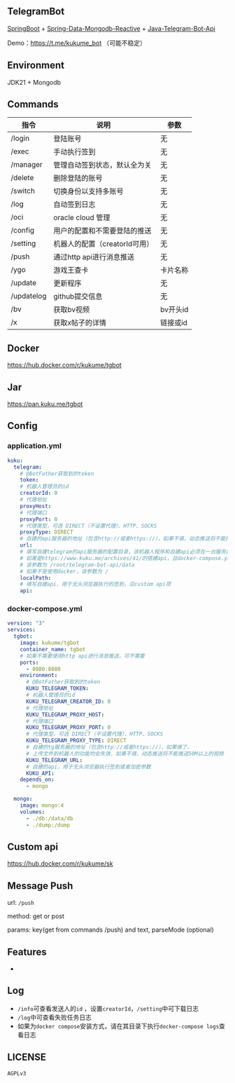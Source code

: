 ## TelegramBot

[SpringBoot](https://spring.io/projects/spring-boot) + [Spring-Data-Mongodb-Reactive](https://spring.io/projects/spring-data-mongodb) + [Java-Telegram-Bot-Api](https://github.com/pengrad/java-telegram-bot-api)

Demo：https://t.me/kukume_bot （可能不稳定）

## Environment

JDK21 + Mongodb

## Commands

| 指令         | 说明                  | 参数     |
|------------|---------------------|--------|
| /login     | 登陆账号                | 无      |
| /exec      | 手动执行签到              | 无      |
| /manager   | 管理自动签到状态，默认全为关      | 无      |
| /delete    | 删除登陆的账号             | 无      |
| /switch    | 切换身份以支持多账号          | 无      |
| /log       | 自动签到日志              | 无      |
| /oci       | oracle cloud 管理     | 无      |
| /config    | 用户的配置和不需要登陆的推送      | 无      |
| /setting   | 机器人的配置（creatorId可用） | 无      |
| /push      | 通过http api进行消息推送    | 无      |
| /ygo       | 游戏王查卡               | 卡片名称   |
| /update    | 更新程序                | 无      |
| /updatelog | github提交信息          | 无      |
| /bv        | 获取bv视频              | bv开头id |
| /x         | 获取x帖子的详情            | 链接或id  |

## Docker

https://hub.docker.com/r/kukume/tgbot

## Jar

https://pan.kuku.me/tgbot

## Config

### application.yml

```yaml
kuku:
  telegram:
    # @BotFather获取到的token
    token:
    # 机器人管理员的id
    creatorId: 0
    # 代理地址
    proxyHost:
    # 代理端口
    proxyPort: 0
    # 代理类型，可选 DIRECT（不设置代理）、HTTP、SOCKS
    proxyType: DIRECT
    # 自建的api服务器的地址（包含http://或者https://），如果不填，动态推送将不能推送50M以上的视频
    url:
    # 填写自建telegram的api服务器的配置目录，该机器人程序和自建api必须在一台服务器上
    # 如果是https://www.kuku.me/archives/41/的搭建api，且docker-compose.yml在/root/telegram-bot-api目录下
    # 该参数为 /root/telegram-bot-api/data
    # 如果不是使用docker，该参数为 /
    localPath:
    # 填写自建api，用于无头浏览器执行的签到，见custom api项
    api:
```

### docker-compose.yml

```yaml
version: "3"
services:
  tgbot:
    image: kukume/tgbot
    container_name: tgbot
    # 如果不需要使用http api进行消息推送，可不需要
    ports: 
      - 8080:8080
    environment:
      # @BotFather获取到的token
      KUKU_TELEGRAM_TOKEN: 
      # 机器人管理员的id
      KUKU_TELEGRAM_CREATOR_ID: 0
      # 代理地址
      KUKU_TELEGRAM_PROXY_HOST:
      # 代理端口
      KUKU_TELEGRAM_PROXY_PORT: 0
      # 代理类型，可选 DIRECT（不设置代理）、HTTP、SOCKS
      KUKU_TELEGRAM_PROXY_TYPE: DIRECT
      # 自建的tg服务器的地址（包含http://或者https://），如果填了，
      # 上传文件到机器人的功能均会失效，如果不填，动态推送将不能推送50M以上的视频
      KUKU_TELEGRAM_URL:
      # 自建的api，用于无头浏览器执行签到或者加密参数
      KUKU_API:
    depends_on:
      - mongo

  mongo:
    image: mongo:4
    volumes:
      - ./db:/data/db
      - ./dump:/dump
```

## Custom api

https://hub.docker.com/r/kukume/sk

## Message Push

url: `/push`

method: get or post

params: key(get from commands /push) and text, parseMode (optional)

## Features

* 

## Log

* `/info`可查看发送人的`id` ，设置`creatorId`，`/setting`中可下载日志
* `/log`中可查看失败任务日志
* 如果为`docker compose`安装方式，请在其目录下执行`docker-compose logs`查看日志

## LICENSE
`AGPLv3`
